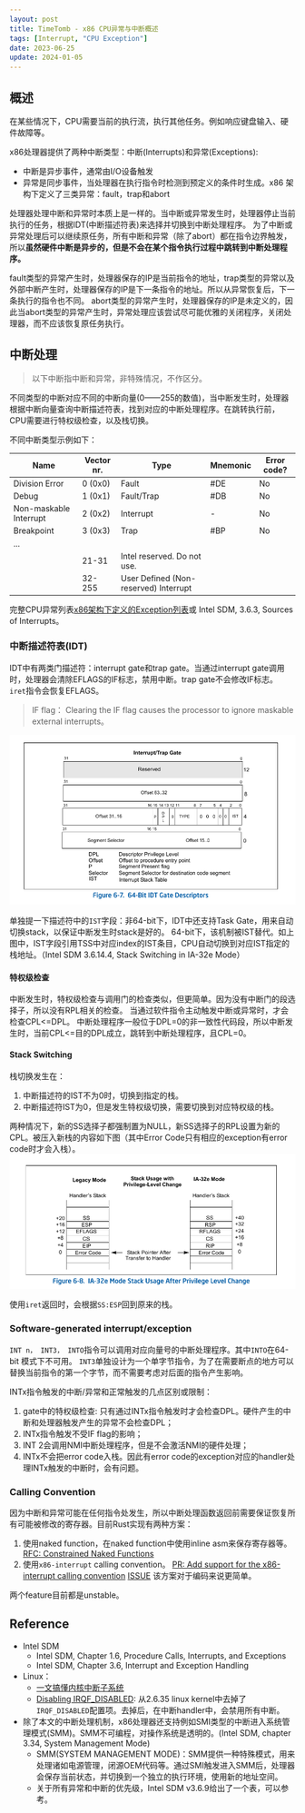 ```yaml
---
layout: post
title: TimeTomb - x86 CPU异常与中断概述
tags: [Interrupt, "CPU Exception"]
date: 2023-06-25
update: 2024-01-05
---
```


## 概述
在某些情况下，CPU需要当前的执行流，执行其他任务。例如响应键盘输入、硬件故障等。

x86处理器提供了两种中断类型：中断(Interrupts)和异常(Exceptions):
* 中断是异步事件，通常由I/O设备触发
* 异常是同步事件，当处理器在执行指令时检测到预定义的条件时生成。x86 架构下定义了三类异常：fault，trap和abort

处理器处理中断和异常时本质上是一样的。当中断或异常发生时，处理器停止当前执行的任务，根据IDT(中断描述符表)来选择并切换到中断处理程序。
为了中断或异常处理后可以继续原任务，所有中断和异常（除了abort）都在指令边界触发，所以**虽然硬件中断是异步的，但是不会在某个指令执行过程中跳转到中断处理程序。**

fault类型的异常产生时，处理器保存的IP是当前指令的地址，trap类型的异常以及外部中断产生时，处理器保存的IP是下一条指令的地址。所以从异常恢复后，下一条执行的指令也不同。
abort类型的异常产生时，处理器保存的IP是未定义的，因此当abort类型的异常产生时，异常处理应该尝试尽可能优雅的关闭程序，关闭处理器，而不应该恢复原任务执行。


## 中断处理

> 以下中断指中断和异常，非特殊情况，不作区分。

不同类型的中断对应不同的中断向量(0——255的数值)，当中断发生时，处理器根据中断向量查询中断描述符表，找到对应的中断处理程序。在跳转执行前，CPU需要进行特权级检查，以及栈切换。

不同中断类型示例如下：

| Name                   | Vector nr. | Type                                  | Mnemonic | Error code? |
|------------------------|------------|---------------------------------------|----------|-------------|
| Division Error         | 0 (0x0)    | Fault                                 | #DE      | No          |
| Debug                  | 1 (0x1)    | Fault/Trap                            | #DB      | No          |
| Non-maskable Interrupt | 2 (0x2)    | Interrupt                             | -        | No          |
| Breakpoint             | 3 (0x3)    | Trap                                  | #BP      | No          |
| ...                    |            |                                       |          |             |
|                        | 21-31      | Intel reserved. Do not use.           |          |             |
|                        | 32-255     | User Defined (Non-reserved) Interrupt |          |             |

完整CPU异常列表[x86架构下定义的Exception列表](https://wiki.osdev.org/Exceptions)或 Intel SDM, 3.6.3, Sources of Interrupts。

### 中断描述符表(IDT)
IDT中有两类门描述符：interrupt gate和trap gate。当通过interrupt gate调用时，处理器会清除EFLAGS的IF标志，禁用中断。trap gate不会修改IF标志。
`iret`指令会恢复EFLAGS。

> IF flag：
> Clearing the IF flag causes the processor to ignore maskable external interrupts。

![64 bit IDT Gate Descriptor](../assets/static/timetomb/x86_64bit_idt_entry.png)

单独提一下描述符中的`IST`字段：非64-bit下，IDT中还支持Task Gate，用来自动切换stack，以保证中断发生时stack是好的。
64-bit下，该机制被IST替代。如上图中，IST字段引用TSS中对应index的IST条目，CPU自动切换到对应IST指定的栈地址。（Intel SDM 3.6.14.4, Stack Switching in IA-32e Mode）

#### 特权级检查
中断发生时，特权级检查与调用门的检查类似，但更简单。因为没有中断门的段选择子，所以没有RPL相关的检查。
当通过软件指令主动触发中断或异常时，才会检查CPL<=DPL。
中断处理程序一般位于DPL=0的非一致性代码段，所以中断发生时，当前CPL<=目的DPL成立，跳转到中断处理程序，且CPL=0。

#### Stack Switching
栈切换发生在：
1. 中断描述符的IST不为0时，切换到指定的栈。
1. 中断描述符IST为0，但是发生特权级切换，需要切换到对应特权级的栈。

两种情况下，新的SS选择子都强制置为NULL，新SS选择子的RPL设置为新的CPL。被压入新栈的内容如下图（其中Error Code只有相应的exception有error code时才会入栈）。
![IA-32e mode stack usage after privilege level change](../assets/static/timetomb/x86_int_stack_usage.png)

使用`iret`返回时，会根据`SS:ESP`回到原来的栈。

### Software-generated interrupt/exception
`INT n， INT3， INTO`指令可以调用对应向量号的中断处理程序。其中`INTO`在64-bit 模式下不可用。
`INT3`单独设计为一个单字节指令，为了在需要断点的地方可以替换当前指令的第一个字节，而不需要考虑对后面的指令产生影响。

INTx指令触发的中断/异常和正常触发的几点区别或限制：
1. gate中的特权级检查: 只有通过INTx指令触发时才会检查DPL。硬件产生的中断和处理器触发产生的异常不会检查DPL；
2. INTx指令触发不受IF flag的影响；
3. INT 2会调用NMI中断处理程序，但是不会激活NMI的硬件处理；
4. INTx不会把error code入栈。因此有error code的exception对应的handler处理INTx触发的中断时，会有问题。

### Calling Convention
因为中断和异常可能在任何指令处发生，所以中断处理函数返回前需要保证恢复所有可能被修改的寄存器。目前Rust实现有两种方案：
1. 使用naked function，在naked function中使用inline asm来保存寄存器等。
   [RFC: Constrained Naked Functions](https://github.com/rust-lang/rfcs/pull/2972)
1. 使用`x86-interrupt` calling convention。
   [PR: Add support for the x86-interrupt calling convention](https://github.com/rust-lang/rust/pull/39832)
   [ISSUE](https://github.com/rust-lang/rust/issues/40180)
   该方案对于编码来说更简单。

两个feature目前都是unstable。

## Reference
* Intel SDM
  - Intel SDM, Chapter 1.6, Procedure Calls, Interrupts, and Exceptions
  - Intel SDM, Chapter 3.6, Interrupt and Exception Handling
* Linux：
  - [一文搞懂内核中断子系统](https://zhuanlan.zhihu.com/p/532338175)
  - [Disabling IRQF_DISABLED](https://lwn.net/Articles/380931/): 从2.6.35 linux kernel中去掉了`IRQF_DISABLED`配置项。去掉后，在中断handler中，会禁用所有中断。
* 除了本文的中断处理机制，x86处理器还支持例如SMI类型的中断进入系统管理模式(SMM)。SMM不可编程，对操作系统是透明的。(Intel SDM, chapter 3.34, System Management Mode)
  - SMM(SYSTEM MANAGEMENT MODE)：SMM提供一种特殊模式，用来处理诸如电源管理，闭源OEM代码等。通过SMI触发进入SMM后，处理器会保存当前状态，并切换到一个独立的执行环境，使用新的地址空间。
  - 关于所有异常和中断的优先级，Intel SDM v3.6.9给出了一个表，可以参考。
